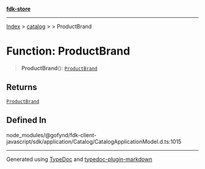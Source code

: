 [**fdk-store**](../../../README.md)
***

[Index](../../../API.md) > [catalog](../../README.md) > [<internal>](../README.md) > ProductBrand

# Function: ProductBrand

> **ProductBrand**(): [`ProductBrand`](../type-aliases/type-alias.ProductBrand.md)

## Returns

[`ProductBrand`](../type-aliases/type-alias.ProductBrand.md)

## Defined In

node\_modules/@gofynd/fdk-client-javascript/sdk/application/Catalog/CatalogApplicationModel.d.ts:1015

***
Generated using [TypeDoc](https://typedoc.org/) and [typedoc-plugin-markdown](https://www.npmjs.com/package/typedoc-plugin-markdown)
